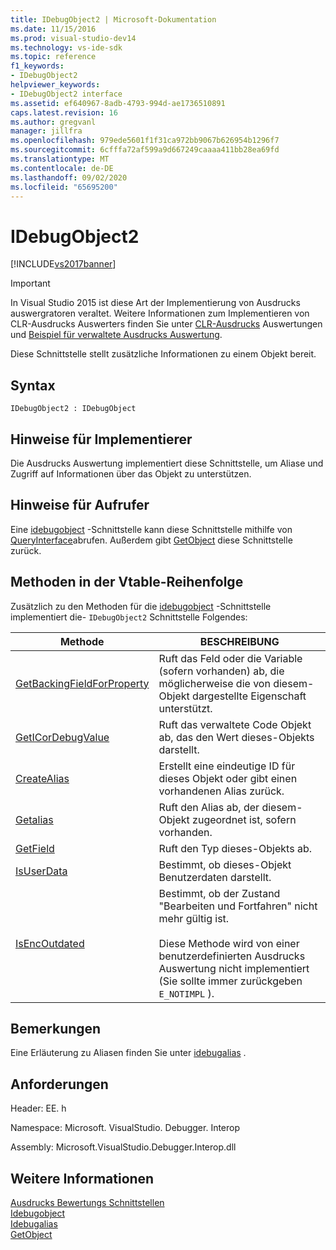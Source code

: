 ```yaml
---
title: IDebugObject2 | Microsoft-Dokumentation
ms.date: 11/15/2016
ms.prod: visual-studio-dev14
ms.technology: vs-ide-sdk
ms.topic: reference
f1_keywords:
- IDebugObject2
helpviewer_keywords:
- IDebugObject2 interface
ms.assetid: ef640967-8adb-4793-994d-ae1736510891
caps.latest.revision: 16
ms.author: gregvanl
manager: jillfra
ms.openlocfilehash: 979ede5601f1f31ca972bb9067b626954b1296f7
ms.sourcegitcommit: 6cfffa72af599a9d667249caaaa411bb28ea69fd
ms.translationtype: MT
ms.contentlocale: de-DE
ms.lasthandoff: 09/02/2020
ms.locfileid: "65695200"
---
```

# <a name="idebugobject2"></a>IDebugObject2
[!INCLUDE[vs2017banner](../../../includes/vs2017banner.md)]

> [!IMPORTANT]
> In Visual Studio 2015 ist diese Art der Implementierung von Ausdrucks auswergratoren veraltet. Weitere Informationen zum Implementieren von CLR-Ausdrucks Auswerters finden Sie unter [CLR-Ausdrucks](https://github.com/Microsoft/ConcordExtensibilitySamples/wiki/CLR-Expression-Evaluators) Auswertungen und [Beispiel für verwaltete Ausdrucks Auswertung](https://github.com/Microsoft/ConcordExtensibilitySamples/wiki/Managed-Expression-Evaluator-Sample).  
  
 Diese Schnittstelle stellt zusätzliche Informationen zu einem Objekt bereit.  
  
## <a name="syntax"></a>Syntax  
  
```  
IDebugObject2 : IDebugObject  
```  
  
## <a name="notes-for-implementers"></a>Hinweise für Implementierer  
 Die Ausdrucks Auswertung implementiert diese Schnittstelle, um Aliase und Zugriff auf Informationen über das Objekt zu unterstützen.  
  
## <a name="notes-for-callers"></a>Hinweise für Aufrufer  
 Eine [idebugobject](../../../extensibility/debugger/reference/idebugobject.md) -Schnittstelle kann diese Schnittstelle mithilfe von [QueryInterface](https://msdn.microsoft.com/library/62fce95e-aafa-4187-b50b-e6611b74c3b3)abrufen. Außerdem gibt [GetObject](../../../extensibility/debugger/reference/idebugalias-getobject.md) diese Schnittstelle zurück.  
  
## <a name="methods-in-vtable-order"></a>Methoden in der Vtable-Reihenfolge  
 Zusätzlich zu den Methoden für die [idebugobject](../../../extensibility/debugger/reference/idebugobject.md) -Schnittstelle implementiert die- `IDebugObject2` Schnittstelle Folgendes:  
  
|Methode|BESCHREIBUNG|  
|------------|-----------------|  
|[GetBackingFieldForProperty](../../../extensibility/debugger/reference/idebugobject2-getbackingfieldforproperty.md)|Ruft das Feld oder die Variable (sofern vorhanden) ab, die möglicherweise die von diesem-Objekt dargestellte Eigenschaft unterstützt.|  
|[GetICorDebugValue](../../../extensibility/debugger/reference/idebugobject2-geticordebugvalue.md)|Ruft das verwaltete Code Objekt ab, das den Wert dieses-Objekts darstellt.|  
|[CreateAlias](../../../extensibility/debugger/reference/idebugobject2-createalias.md)|Erstellt eine eindeutige ID für dieses Objekt oder gibt einen vorhandenen Alias zurück.|  
|[Getalias](../../../extensibility/debugger/reference/idebugobject2-getalias.md)|Ruft den Alias ab, der diesem-Objekt zugeordnet ist, sofern vorhanden.|  
|[GetField](../../../extensibility/debugger/reference/idebugobject2-getfield.md)|Ruft den Typ dieses-Objekts ab.|  
|[IsUserData](../../../extensibility/debugger/reference/idebugobject2-isuserdata.md)|Bestimmt, ob dieses-Objekt Benutzerdaten darstellt.|  
|[IsEncOutdated](../../../extensibility/debugger/reference/idebugobject2-isencoutdated.md)|Bestimmt, ob der Zustand "Bearbeiten und Fortfahren" nicht mehr gültig ist.<br /><br /> Diese Methode wird von einer benutzerdefinierten Ausdrucks Auswertung nicht implementiert (Sie sollte immer zurückgeben `E_NOTIMPL` ).|  
  
## <a name="remarks"></a>Bemerkungen  
 Eine Erläuterung zu Aliasen finden Sie unter [idebugalias](../../../extensibility/debugger/reference/idebugalias.md) .  
  
## <a name="requirements"></a>Anforderungen  
 Header: EE. h  
  
 Namespace: Microsoft. VisualStudio. Debugger. Interop  
  
 Assembly: Microsoft.VisualStudio.Debugger.Interop.dll  
  
## <a name="see-also"></a>Weitere Informationen  
 [Ausdrucks Bewertungs Schnittstellen](../../../extensibility/debugger/reference/expression-evaluation-interfaces.md)   
 [Idebugobject](../../../extensibility/debugger/reference/idebugobject.md)   
 [Idebugalias](../../../extensibility/debugger/reference/idebugalias.md)   
 [GetObject](../../../extensibility/debugger/reference/idebugalias-getobject.md)

